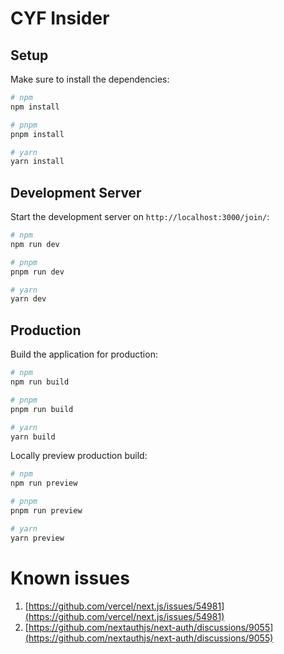 # CYF Insider

## Setup

Make sure to install the dependencies:

```bash
# npm
npm install

# pnpm
pnpm install

# yarn
yarn install
```

## Development Server

Start the development server on `http://localhost:3000/join/`:

```bash
# npm
npm run dev

# pnpm
pnpm run dev

# yarn
yarn dev
```

## Production

Build the application for production:

```bash
# npm
npm run build

# pnpm
pnpm run build

# yarn
yarn build
```

Locally preview production build:

```bash
# npm
npm run preview

# pnpm
pnpm run preview

# yarn
yarn preview
```

# Known issues

1. [https://github.com/vercel/next.js/issues/54981](https://github.com/vercel/next.js/issues/54981)
2. [https://github.com/nextauthjs/next-auth/discussions/9055](https://github.com/nextauthjs/next-auth/discussions/9055)
